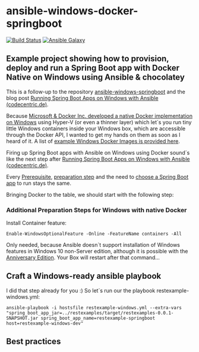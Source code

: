 ansible-windows-docker-springboot
======================================================================================
[![Build Status](https://travis-ci.org/jonashackt/ansible-windows-docker-springboot.svg?branch=master)](https://travis-ci.org/jonashackt/ansible-windows-docker-springboot)
[![Ansible Galaxy](https://img.shields.io/badge/galaxy-jonashackt-660198.svg)](https://galaxy.ansible.com/jonashackt)

## Example project showing how to provision, deploy and run a Spring Boot app with Docker Native on Windows using Ansible &amp; chocolatey

This is a follow-up to the repository [ansible-windows-springboot](https://github.com/jonashackt/ansible-windows-springboot) and the blog post [Running Spring Boot Apps on Windows with Ansible (codecentric.de)](https://blog.codecentric.de/en/2017/01/ansible-windows-spring-boot/).

Because [Microsoft &amp; Docker Inc. developed a native Docker implementation on Windows](https://blog.docker.com/2016/09/dockerforws2016/) using Hyper-V (or even a thinner layer) which let´s you run tiny little Windows containers inside your Windows box, which are accessible through the Docker API, I wanted to get my hands on them as soon as I heard of it. A list of [example Windows Docker Images is provided here](https://hub.docker.com/r/microsoft/).

Firing up Spring Boot apps with Ansible on Windows using Docker sound´s like the next step after [Running Spring Boot Apps on Windows with Ansible (codecentric.de)](https://blog.codecentric.de/en/2017/01/ansible-windows-spring-boot/).

Every [Prerequisite](https://github.com/jonashackt/ansible-windows-springboot#prerequisites), [preparation step](https://github.com/jonashackt/ansible-windows-springboot#prepare-the-windows-box-for-ansible-communication) and the need to [choose a Spring Boot app](https://github.com/jonashackt/ansible-windows-springboot#choose-an-spring-boot-app-to-deploy) to run stays the same.

Bringing Docker to the table, we should start with the following step:




### Additional Preparation Steps for Windows with native Docker

Install Container feature:

```
Enable-WindowsOptionalFeature -Online -FeatureName containers -All
```

Only needed, because Ansible doesn´t support installation of Windows features in Windows 10 non-Server edition, although it is possible with the [Anniversary Edition](https://docs.microsoft.com/en-us/virtualization/windowscontainers/quick-start/quick-start-windows-10). Your Box will restart after that command...



## Craft a Windows-ready ansible playbook

I did that step already for you :) So let´s run our the playbook restexample-windows.yml:

```
ansible-playbook -i hostsfile restexample-windows.yml --extra-vars "spring_boot_app_jar=../restexamples/target/restexamples-0.0.1-SNAPSHOT.jar spring_boot_app_name=restexample-springboot host=restexample-windows-dev"
```



## Best practices

